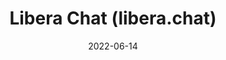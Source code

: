 ---
title: "Libera Chat (libera.chat)"
date: 2022-06-14
type: website
permalink: /libera.chat/
website: "https://libera.chat/"
tags:
  - bookmark
---